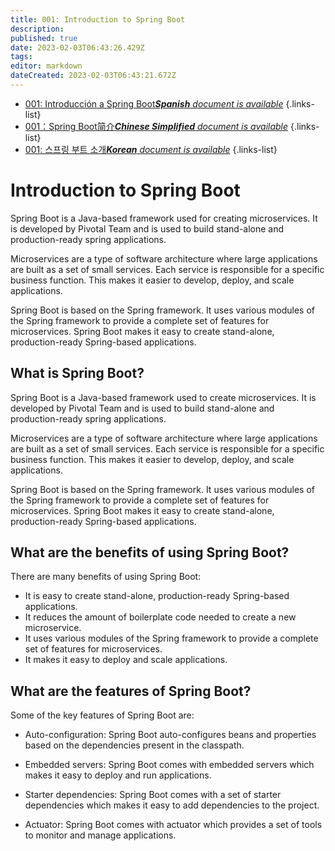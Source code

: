 ```yaml
---
title: 001: Introduction to Spring Boot
description: 
published: true
date: 2023-02-03T06:43:26.429Z
tags: 
editor: markdown
dateCreated: 2023-02-03T06:43:21.672Z
---
```


- [001: Introducción a Spring Boot***Spanish** document is available*](/es/Knowledge-base/Spring-Boot/Learning/001-introduction-to-spring-boot)
{.links-list}
- [001：Spring Boot简介***Chinese Simplified** document is available*](/zh/Knowledge-base/Spring-Boot/Learning/001-introduction-to-spring-boot)
{.links-list}
- [001: 스프링 부트 소개***Korean** document is available*](/ko/Knowledge-base/Spring-Boot/Learning/001-introduction-to-spring-boot)
{.links-list}


# Introduction to Spring Boot

Spring Boot is a Java-based framework used for creating microservices. It is developed by Pivotal Team and is used to build stand-alone and production-ready spring applications.

Microservices are a type of software architecture where large applications are built as a set of small services. Each service is responsible for a specific business function. This makes it easier to develop, deploy, and scale applications.

Spring Boot is based on the Spring framework. It uses various modules of the Spring framework to provide a complete set of features for microservices. Spring Boot makes it easy to create stand-alone, production-ready Spring-based applications.

## What is Spring Boot?

Spring Boot is a Java-based framework used to create microservices. It is developed by Pivotal Team and is used to build stand-alone and production-ready spring applications.

Microservices are a type of software architecture where large applications are built as a set of small services. Each service is responsible for a specific business function. This makes it easier to develop, deploy, and scale applications.

Spring Boot is based on the Spring framework. It uses various modules of the Spring framework to provide a complete set of features for microservices. Spring Boot makes it easy to create stand-alone, production-ready Spring-based applications.

## What are the benefits of using Spring Boot?

There are many benefits of using Spring Boot:

- It is easy to create stand-alone, production-ready Spring-based applications.
- It reduces the amount of boilerplate code needed to create a new microservice.
- It uses various modules of the Spring framework to provide a complete set of features for microservices.
- It makes it easy to deploy and scale applications.

## What are the features of Spring Boot?

Some of the key features of Spring Boot are:

- Auto-configuration: Spring Boot auto-configures beans and properties based on the dependencies present in the classpath.

- Embedded servers: Spring Boot comes with embedded servers which makes it easy to deploy and run applications.

- Starter dependencies: Spring Boot comes with a set of starter dependencies which makes it easy to add dependencies to the project.

- Actuator: Spring Boot comes with actuator which provides a set of tools to monitor and manage applications.